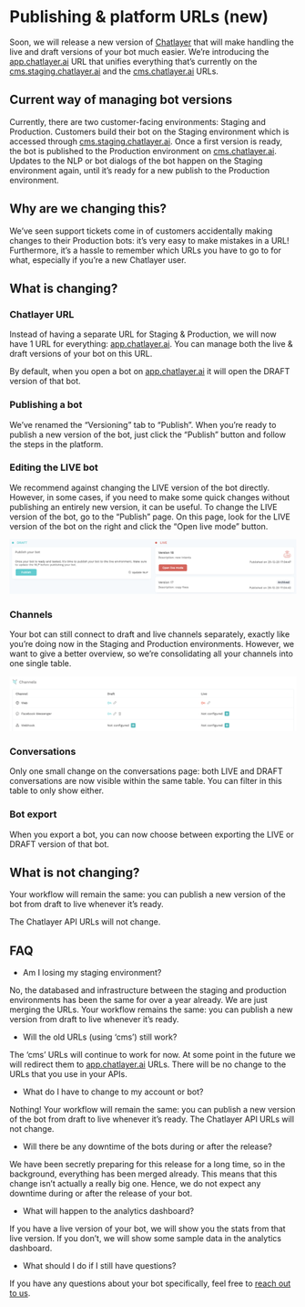 # Publishing & platform URLs \(new\)

  
Soon, we will release a new version of [Chatlayer](http://chatlayer.ai/) that will make handling the live and draft versions of your bot much easier. We’re introducing the [app.chatlayer.ai](http://app.chatlayer.ai/) URL that unifies everything that’s currently on the [cms.staging.chatlayer.ai](http://cms.staging.chatlayer.ai/) and the [cms.chatlayer.ai](http://cms.chatlayer.ai/) URLs.

## Current way of managing bot versions

Currently, there are two customer-facing environments: Staging and Production. Customers build their bot on the Staging environment which is accessed through [cms.staging.chatlayer.ai](http://cms.staging.chatlayer.ai/). Once a first version is ready, the bot is published to the Production environment on [cms.chatlayer.ai](http://cms.chatlayer.ai/). Updates to the NLP or bot dialogs of the bot happen on the Staging environment again, until it’s ready for a new publish to the Production environment.

## Why are we changing this? 

We’ve seen support tickets come in of customers accidentally making changes to their Production bots: it’s very easy to make mistakes in a URL! Furthermore, it’s a hassle to remember which URLs you have to go to for what, especially if you’re a new Chatlayer user.

## What is changing?

### Chatlayer URL

Instead of having a separate URL for Staging & Production, we will now have 1 URL for everything: [app.chatlayer.ai](http://app.chatlayer.ai/). You can manage both the live & draft versions of your bot on this URL.

By default, when you open a bot on [app.chatlayer.ai](http://app.chatlayer.ai/) it will open the DRAFT version of that bot.

### Publishing a bot

We’ve renamed the “Versioning” tab to “Publish”. When you’re ready to publish a new version of the bot, just click the “Publish” button and follow the steps in the platform.

### Editing the LIVE bot

We recommend against changing the LIVE version of the bot directly. However, in some cases, if you need to make some quick changes without publishing an entirely new version, it can be useful. To change the LIVE version of the bot, go to the “Publish” page. On this page, look for the LIVE version of the bot on the right and click the “Open live mode” button.

![](../../.gitbook/assets/image%20%28517%29.png)

### Channels

Your bot can still connect to draft and live channels separately, exactly like you’re doing now in the Staging and Production environments. However, we want to give a better overview, so we’re consolidating all your channels into one single table.

![](../../.gitbook/assets/image%20%28516%29.png)

### Conversations

Only one small change on the conversations page: both LIVE and DRAFT conversations are now visible within the same table. You can filter in this table to only show either.

### Bot export

When you export a bot, you can now choose between exporting the LIVE or DRAFT version of that bot.

## What is not changing?

Your workflow will remain the same: you can publish a new version of the bot from draft to live whenever it’s ready.

The Chatlayer API URLs will not change.

## FAQ

* Am I losing my staging environment?

No, the databased and infrastructure between the staging and production environments has been the same for over a year already. We are just merging the URLs. Your workflow remains the same: you can publish a new version from draft to live whenever it’s ready.

* Will the old URLs \(using ‘cms’\) still work?

The ‘cms’ URLs will continue to work for now. At some point in the future we will redirect them to [app.chatlayer.ai](http://app.chatlayer.ai/) URLs. There will be no change to the URLs that you use in your APIs.

* What do I have to change to my account or bot?

Nothing! Your workflow will remain the same: you can publish a new version of the bot from draft to live whenever it’s ready. The Chatlayer API URLs will not change.

* Will there be any downtime of the bots during or after the release?

We have been secretly preparing for this release for a long time, so in the background, everything has been merged already. This means that this change isn’t actually a really big one. Hence, we do not expect any downtime during or after the release of your bot.

* What will happen to the analytics dashboard?

If you have a live version of your bot, we will show you the stats from that live version. If you don’t, we will show some sample data in the analytics dashboard.

* What should I do if I still have questions?

If you have any questions about your bot specifically, feel free to [reach out to us](http://support.chatlayer.ai/).

